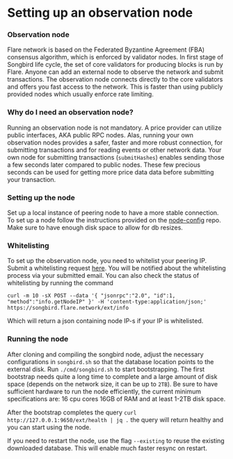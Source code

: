 # Setting up an observation node

### Observation node

Flare network is based on the Federated Byzantine Agreement (FBA) consensus algorithm, which is enforced by validator nodes. In first stage of Songbird life cycle, the set of core validators for producing blocks is run by Flare. Anyone can add an external node to observe the network and submit transactions. The observation node connects directly to the core validators and offers you fast access to the network. This is faster than using publicly provided nodes which usually enforce rate limiting.&#x20;

### Why do I need an observation node?

Running an observation node is not mandatory. A price provider can utilize public interfaces, AKA public RPC nodes. Alas, running your own observation nodes provides a safer, faster and more robust connection, for submitting transactions and for reading events or other network data. Your own node for submitting transactions (`submitHashes`) enables sending those a few seconds later compared to public nodes. These few precious seconds can be used for getting more price data data before submitting your transaction.

### **Setting up the node**

Set up a local instance of peering node to have a more stable connection. To set up a node follow the instructions provided on the [node-config](https://gitlab.com/flarenetwork/node-config) repo. Make sure to have enough disk space to allow for db resizes.

### Whitelisting

To set up the observation node, you need to whitelist your peering IP. Submit a whitelisting request [here](https://forms.gle/zHisUgitnSEHCGBb6). You will be notified about the whitelisting process via your submitted email. You can also check the status of whitelisting by running the command&#x20;

```
curl -m 10 -sX POST --data '{ "jsonrpc":"2.0", "id":1, "method":"info.getNodeIP" }' -H 'content-type:application/json;' https://songbird.flare.network/ext/info
```

Which will return a json containing node IP-s if your IP is whitelisted.

### Running the node

After cloning and compiling the songbird node, adjust the necessary configurations in `songbird.sh` so that the database location points to the external disk. Run `./cmd/songbird.sh` to start bootstrapping. The first bootstrap needs quite a long time to complete and a large amount of disk space (depends on the network size, it can be up to `2TB`). Be sure to have sufficient hardware to run the node efficiently, the current minimum specifications are: 16 cpu cores 16GB of RAM and at least 1-2TB disk space.&#x20;

After the bootstrap completes the query `curl http://127.0.0.1:9650/ext/health | jq .`  the query will return healthy and you can start using the node.

If you need to restart the node, use the flag `--existing` to reuse the existing downloaded database. This will enable much faster resync on restart.
